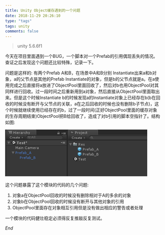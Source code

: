 ```yaml
---
title: Unity Object缓存遇到的一个问题
date: 2018-11-29 20:26:10
type: "tags"
tags: unity
comments: false
---
```


> unity 5.6.6f1

今天在项目里面遇到一个BUG，一个脚本对一个Prefab的引用偶现丢失的情况。查证之后发现这个问题还比较特殊，记录一下。

问题是这样的: 有两个Prefab A和B，在场景中A和B分别 Instantiate出来a和b对象，a的父节点是其他的Prefab Instantiate的对象，但是b的父节点就是a。在a使用完成之后直接将a放进了ObjectPool里面回收了，然后对b也用ObjectPool对其同样进行回收。过一段时间之后重新用到a对象，然后直接从ObjectPool里面取出来。但是这个时候Instantiate b的时候发现a的Instantiate对象上已经存在b(b在回收的时候没有断开与父节点的关联，a在之后回收的时候也没有删除b子节点)，这个时候就继续使用已经存在的b，过了一段时间(正好ObjectPool里面的缓存对象的生存周期结束)ObjectPool把B给回收了，造成了对b引用的脚本空指针了。结构如图:

<!-- more --> 

![](/images/unity_objectpool_problem/1.png)

这个问题暴露了这个模块的代码的几个问题:
1. 对象a在ObjectPool回收的时候没有删除相对于A的多余的对象
2. 对象b在ObjectPool回收的时候没有断开与其他对象的引用
3. ObjectPool里面存在对象相互引用但是没有做出相应的警告或者处理

一个模块的代码健壮稳定必须得反复推敲反复测试。

*End*